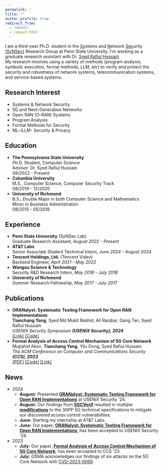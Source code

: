 ```yaml
---
permalink: /
title: ""
author_profile: true
redirect_from:
  - /about/
  - /about.html
---
```


<!-- Google tag (gtag.js) -->
<script async src="https://www.googletagmanager.com/gtag/js?id=G-CL8JJS0WLQ"></script>
<script>
  window.dataLayer = window.dataLayer || [];
  function gtag(){dataLayer.push(arguments);}
  gtag('js', new Date());

  gtag('config', 'G-CL8JJS0WLQ');
</script>

<div id="general">
I am a third-year Ph.D. student in the <ins>Sy</ins>stems and <ins>N</ins>etwork <ins>Sec</ins>urity <a href="https://synsec-den.github.io/" target="_blank">(SyNSec)</a> Research Group at Penn State University. I'm working as a graduate research assistant with Dr. <a href="https://syed-rafiul-hussain.github.io/" target="_blank">Syed Rafiul Hussain</a>. <br>
My research involves using a variety of methods (program analysis, symbolic execution, formal methods, LLM, etc) to verify and protect the security and robustness of network systems, telecommunication systems, and service-based systems.
</div>

<h2>Research Interest</h2>
<div class="two-columns">
<ul>
  <li>Systems & Network Security</li>
  <li>5G and Next-Generation Networks</li>
  <li>Open RAN (O-RAN) Systems</li>
  <li>Program Analysis</li>
  <li>Formal Methods for Security</li>
  <li>ML-/LLM- Security & Privacy</li>
</ul>
</div>

<div id="education">
<h2>Education</h2>
<ul>
  <li>
    <b>The Pennsylvania State University</b> <br>
    <span class="subtext">Ph.D. Student, Computer Science <br>
    Advisor: Dr. Syed Rafiul Hussain <br>
    08/2022 - Present</span>
  </li>
  <li>
    <b>Columbia University</b> <br>
    <span class="subtext">M.S., Computer Science, Computer Security Track <br>
    08/2019 - 12/2020</span>
  </li>
  <li>
    <b>University of Richmond</b> <br>
    <span class="subtext">B.S., Double Major in both Computer Science and Mathematics <br>
    Minor in Business Administration <br>
    08/2015 - 05/2019</span>
  </li>
</ul>
</div>


<div id="experience">
<h2>Experience</h2>
<ul>
  <li>
    <b>Penn State University</b> (SyNSec Lab) <br>
    <span class="subtext">Graduate Research Assistant, <i>August 2022 - Present</i></span>
  </li>
  <li>
    <b>AT&T Labs</b><br>
    <span class="subtext">Senior Associate Student Technical Intern, <i>June 2024 - August 2024</i></span>
  </li>
  <li>
    <b>Tencent Holdings, Ltd.</b> (Tencent Video)<br>
    <span class="subtext">Backend Engineer, <i>April 2021 - May 2022</i></span>
  </li>
  <li>
    <b>Wangsu Science & Technology</b><br>
    <span class="subtext">Security R&D Research Intern, <i>May 2018 - July 2018</i></span>
  </li>
  <li>
    <b>University of Richmond</b><br>
    <span class="subtext">Summer Research Fellowship, <i>May 2017 - July 2017</i></span>
  </li>
</ul>
</div>

<div id="publications">
<h2>Publications</h2>
<ul>
  <li>
    <div id="ORANalyst">
      <b>ORANalyst: Systematic Testing Framework for Open RAN Implementations</b> <br>
      <span class="subtext"><b>Tianchang Yang</b>, Syed Md Mukit Rashid, Ali Ranjbar, Gang Tan, Syed Rafiul Hussain <br>
      <i>USENIX Security Symposium <b>(USENIX Security), 2024</b></i></span> <br>
      <div class="publication-links">
        <a href="https://www.usenix.org/conference/usenixsecurity24/presentation/yang-tianchang" target="_blank">[Link]</a>
        <a href="https://github.com/SyNSec-den/ORANalyst" target="_blank">[Code]</a>
        <!-- <button class="btn-copy" onclick="copyBibTex('bibtexCitationORANalyst')">Copy BibTex</button> -->
      </div>
      <pre id="bibtexCitationORANalyst" style="display:none;">
{% raw %}
@inproceedings {ORANalyst,
author = {Tianchang Yang and Syed Md Mukit Rashid and Ali Ranjbar and Gang Tan and Syed Rafiul Hussain},
title = {{ORANalyst}: Systematic Testing Framework for Open {RAN} Implementations},
booktitle = {33rd USENIX Security Symposium (USENIX Security 24)},
year = {2024},
isbn = {978-1-939133-44-1},
address = {Philadelphia, PA},
pages = {1921--1938},
url = {https://www.usenix.org/conference/usenixsecurity24/presentation/yang-tianchang},
publisher = {USENIX Association},
month = aug
}
{% endraw %}
      </pre>
    </div>
  </li>
  <li>
    <div id="5GCVerif">
      <b>Formal Analysis of Access Control Mechanism of 5G Core Network</b> <br>
      <span class="subtext">Mujtahid Akon, <b>Tianchang Yang</b>, Yilu Dong, Syed Rafiul Hussain <br>
      <i>The ACM Conference on Computer and Communications Security <b>(CCS), 2023</b></i></span> <br>
      <div class="publication-links">
        <a href="files/paper/5GCVerif-ccs23.pdf" target="_blank">[PDF]</a>
        <a href="https://github.com/SyNSec-den/5GCVerif" target="_blank">[Code]</a>
        <a href="https://dl.acm.org/doi/10.1145/3576915.3623113" target="_blank">[Link]</a>
        <!-- <button class="btn-copy" onclick="copyBibTex('bibtexCitation5GCVerif')">Copy BibTex</button> -->
      </div>
      <pre id="bibtexCitation5GCVerif" style="display:none;">
{% raw %}
@inproceedings{5GCVerif,
author = {Akon, Mujtahid and Yang, Tianchang and Dong, Yilu and Hussain, Syed Rafiul},
title = {Formal Analysis of Access Control Mechanism of 5G Core Network},
year = {2023},
isbn = {9798400700507},
publisher = {Association for Computing Machinery},
address = {New York, NY, USA},
url = {https://doi.org/10.1145/3576915.3623113},
doi = {10.1145/3576915.3623113},
abstract = {We present 5GCVerif, a model-based testing framework designed to formally analyze the access control framework of the 5G Core. With its modular design, 5GCVerif employs various abstraction techniques to craft an abstract model that captures the intricate details of the 5G Core's access control mechanism. This approach offers customizability and extensibility in constructing the abstract model and addresses the state explosion problem in model checking. 5GCVerif also sidesteps the challenge of exhaustively generating models for all possible core network configurations by restricting the model checker to explore policy violations only within the valid network configurations. Using 5GCVerif, we evaluated 55 security properties, leading to the discovery of five new vulnerabilities in 5G Core's access control mechanism. The uncovered vulnerabilities can result in multiple attacks including unauthorized entry to sensitive information, illegitimate access to services, and denial-of-services.},
booktitle = {Proceedings of the 2023 ACM SIGSAC Conference on Computer and Communications Security},
pages = {666–680},
numpages = {15},
keywords = {5g core network, access control, formal analysis, vulnerabilities},
location = {Copenhagen, Denmark},
series = {CCS '23}
}
{% endraw %}
      </pre>
    </div>
  </li>
</ul>
</div>


<div id="news">
<h2>News</h2>
<ul>
  <li>
    <div class="news-year">2024</div>
    <ul class="subtext">
      <li><b>August:</b> Presented <b><a href="#ORANalyst">ORANalyst: Systematic Testing Framework for Open RAN Implementations</a></b> at USENIX Security '24.</li>
      <li><b>August:</b> Our findings from <b><a href="#5GCVerif">5GCVerif</a></b> resulted in multiple <b><a href="https://www.3gpp.org/ftp/tsg_sa/WG3_Security/TSGS3_116_Jeju/Docs/S3-242453.zip">modifications</a></b> to the 3GPP 5G technical specifications to mitigate our discovered access control vulnerabilities.</li>
      <li><b>June:</b> Starting my internship at AT&T Labs.</li>
      <li><b>June:</b> Our paper, <b><a href="#ORANalyst">ORANalyst: Systematic Testing Framework for Open RAN Implementations</a></b>, has been accepted to USENIX Security '24.</li>
    </ul>
  </li>
  <li>
    <div class="news-year">2023</div>
    <ul class="subtext">
      <li><b>July:</b> Our paper, <b><a href="#5GCVerif">Formal Analysis of Access Control Mechanism of 5G Core Network</a></b>, has been accepted to CCS '23.</li>
      <li><b>July:</b> GSMA acknowledges our findings of six attacks on the 5G Core Network with <a href="https://www.gsma.com/solutions-and-impact/technologies/security/gsma-mobile-security-research-acknowledgements/" target="_blank">CVD-2023-0069</a>.</li>
    </ul>
  </li>
</ul>
</div>

<div id="bibtexNotification" style="display: none; position: fixed; bottom: 50px; right: 50px; background-color: #027bff; color: white; padding: 10px; border-radius: 5px; box-shadow: 0 2px 10px rgba(0, 0, 0, 0.1);">
  BibTex citation copied to clipboard!
</div>


<script>
function copyBibTex(bibtexId) {
  var bibtexCitation = document.getElementById(bibtexId);
  var textArea = document.createElement("textarea");
  textArea.value = bibtexCitation.textContent;
  document.body.appendChild(textArea);
  textArea.select();
  document.execCommand("copy");
  document.body.removeChild(textArea);
  
  // Show the custom notification
  var notification = document.getElementById('bibtexNotification');
  notification.style.display = 'block';

  // Automatically hide the notification after 3 seconds (3000 ms)
  setTimeout(function() {
    notification.style.display = 'none';
  }, 3000);
}
</script>

